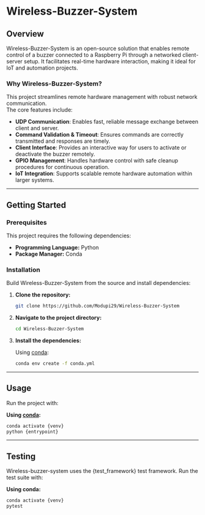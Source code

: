 # Wireless-Buzzer-System

## Overview

Wireless-Buzzer-System is an open-source solution that enables remote control of a buzzer connected to a Raspberry Pi through a networked client-server setup. It facilitates real-time hardware interaction, making it ideal for IoT and automation projects.

### Why Wireless-Buzzer-System?

This project streamlines remote hardware management with robust network communication.  
The core features include:

-  **UDP Communication**: Enables fast, reliable message exchange between client and server.
-  **Command Validation & Timeout**: Ensures commands are correctly transmitted and responses are timely.
-  **Client Interface**: Provides an interactive way for users to activate or deactivate the buzzer remotely.
-  **GPIO Management**: Handles hardware control with safe cleanup procedures for continuous operation.
-  **IoT Integration**: Supports scalable remote hardware automation within larger systems.

---

## Getting Started

### Prerequisites

This project requires the following dependencies:

- **Programming Language:** Python  
- **Package Manager:** Conda

### Installation

Build Wireless-Buzzer-System from the source and install dependencies:

1. **Clone the repository:**

    ```bash
    git clone https://github.com/Modupi29/Wireless-Buzzer-System
    ```

2. **Navigate to the project directory:**

    ```bash
    cd Wireless-Buzzer-System
    ```

3. **Install the dependencies:**

    Using [conda](https://docs.conda.io/en/latest/):

    ```bash
    conda env create -f conda.yml
    ```
---

## Usage

Run the project with:

**Using [conda](https://docs.conda.io/):**

```bash
conda activate {venv}
python {entrypoint}
```

---

## Testing

Wireless-buzzer-system uses the {test_framework} test framework. Run the test suite with:

**Using conda:**

```bash
conda activate {venv}
pytest
```
